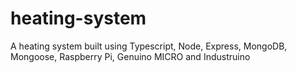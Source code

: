 # heating-system
A heating system built using Typescript, Node, Express, MongoDB, Mongoose, Raspberry Pi, Genuino MICRO and Industruino
